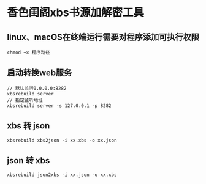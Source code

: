 # 香色闺阁xbs书源加解密工具

## linux、macOS在终端运行需要对程序添加可执行权限
```
chmod +x 程序路径
```

## 启动转换web服务
```
// 默认监听0.0.0.0:8282
xbsrebuild server 
// 指定监听地址
xbsrebuild server -s 127.0.0.1 -p 8282
```

## xbs 转 json
```
xbsrebuild xbs2json -i xx.xbs -o xx.json
```
## json 转 xbs
```
xbsrebuild json2xbs -i xx.json -o xx.xbs
```